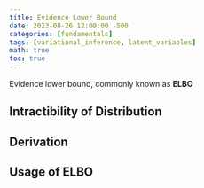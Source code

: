 ```yaml
---
title: Evidence Lower Bound
date: 2023-08-26 12:00:00 -500
categories: [fundamentals]
tags: [variational_inference, latent_variables]
math: true
toc: true
---
```


Evidence lower bound, commonly known as <b>ELBO<b>

## Intractibility of Distribution



## Derivation





## Usage of ELBO